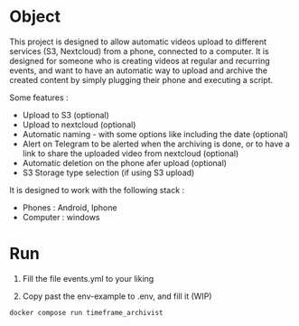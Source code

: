 # Object
This project is designed to allow automatic videos upload to different services (S3, Nextcloud) from a phone, connected to a computer. 
It is designed for someone who is creating videos at regular and recurring events, and want to have an automatic way to upload and archive the created content by simply plugging their phone and executing a script.

Some features : 

- Upload to S3 (optional)
- Upload to nextcloud (optional)
- Automatic naming - with some options like including the date (optional)
- Alert on Telegram to be alerted when the archiving is done, or to have a link to share the uploaded video from nextcloud (optional)
- Automatic deletion on the phone afer upload (optional)
- S3 Storage type selection (if using S3 upload)

It is designed to work with the following stack : 

- Phones : Android, Iphone
- Computer : windows


# Run

1) Fill the file events.yml to your liking

2) Copy past the env-example to .env, and fill it (WIP)
```
docker compose run timeframe_archivist
```


